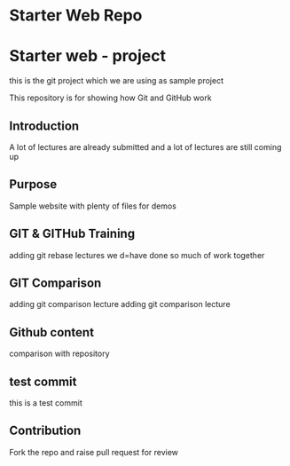 # Starter Web Repo
# Starter web - project

this is the git project which we are using as sample project

This repository is for showing how Git and GitHub work

## Introduction
A lot of lectures are already submitted
and a lot of lectures are still coming up

## Purpose

Sample website with plenty of files for demos

## GIT & GITHub Training
adding git rebase lectures
we d=have done so much of work together

## GIT Comparison
adding git comparison lecture
adding git comparison lecture

## Github content
comparison with repository

## test commit
this is a test commit

## Contribution
Fork the repo and raise pull request for review

